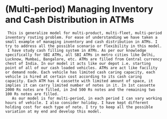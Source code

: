 # (Multi-period) Managing Inventory and Cash Distribution in ATMs

     This is generalize model for multi-product, multi-fleet, multi-period inventory routing problem. For ease of understanding we have taken a small example of managing inventory and cash distribution in ATMs. I try to address all the possible scenario or flexibility in this model.
     I have study cash filling system in ATMs. As per our knowledge specifically for SBI ATMs, all SBI ATMs in metro cities like Delhi, Lucknow, Mumbai, Bangalore, etc. ATMs are filled from Central currency chest of India. In our model it acts like our depot i.e. starting point of all of our cash loaded vehicles. ATMs are act like facility or demand node. Each vehicle has limited cash caring capacity, each vehicle is hired at certain cost according to its cash caring capacity. Each ATM has 4 cassette with limited amount of space, it implies it can carry limited number of notes in it. In 1st cassette 2000 Rs notes are filled, in 2nd 500 Rs notes and the remaining two 100 Rs notes are filled.
	   As our model is for multi-period, in each period I can vary working hours of vehicle. I also consider holiday. I have kept different holding cost for each type of note. I try to keep all the possible variation at my end and develop this model.  
 

